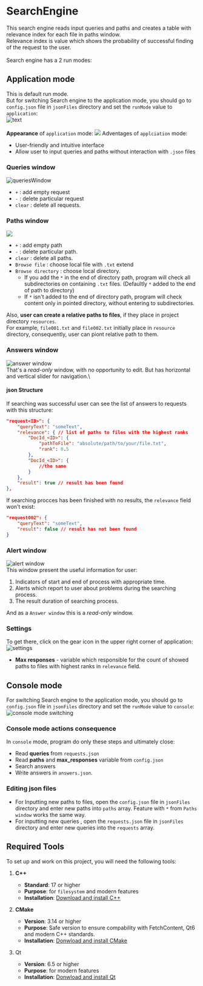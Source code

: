 # SearchEngine
This search engine reads input queries and paths and creates a table with relevance index for each file in paths window.\
Relevance index is value which shows the probability of successful finding of the request to the user.
\
\
Search engine has a 2 run modes:
## Application mode
This is default run mode. \
But for switching Search engine to the application mode, you should go to `config.json` file in `jsonFiles` directory and set the `runMode` value to `application`:\
![text](resources/readmeAssets/2.png)
\
\
**Appearance** of `application` mode:
![](resources/readmeAssets/1.png)
Adventages of `applciation` mode: 
- User-friendly and intuitive interface
- Allow user to input queries and paths without interaction with `.json` files

### Queries window
![queriesWindow](resources/readmeAssets/3.png)
- `+` : add empty request
- `-` : delete particular request
- `clear` : delete all requests.

### Paths window
![](resources/readmeAssets/4.png)
- `+` : add empty path
- `-` : delete particular path.
- `clear` : delete all paths.
- `Browse file` : choose local file with `.txt` extend
- `Browse directory` : choose local directory. 
	- If you add the `*` in the end of directory path, program will check all subdirectories on containing `.txt` files. (Defaultly `*` added to the end of path to directory)
	- If `*` isn't added to the end of directory path, program will check content only in pointed directory, without entering to subdirectories.

Also, **user can create a relative paths to files**, if they place in project directory `resources`.\
For example, `file001.txt` and `file002.txt` initially place in `resource` directory, consequently, user can piont relative path to them.

### Answers window
![answer window](resources/readmeAssets/5.png)\
That's a _read-only_ window, with no opportunity to edit. But has horizontal and vertical slider for navigation.\

#### json Structure
If searching was successful user can see the list of answers to requests with this structure:
```json
"request<ID>": {
    "queryText": "someText",
    "relevance": { // list of paths to files with the highest ranks
        "DocId_<ID>": {
            "pathToFile": "absolute/path/to/your/file.txt",
            "rank": 0.5
        },
        "DocId_<ID>": {
	        //the same
        }
    },
    "result": true // result has been found
},
```
If searching procces has been finished with no results, the `relevance` field won't exist:
``` json
"request002": {
	"queryText": "someText",
	"result": false // result has not been found
}
```

### Alert window
![alert window](resources/readmeAssets/8.png)\
This window present the useful information for user:
1. Indicators of start and end of process with appropriate time.
2. Alerts which report to user about problems during the searching process.
3. The result duration of searching process.

And as a `Answer window` this is a _read-only_ window.

### Settings
To get there, click on the gear icon in the upper right corner of application:\
![settings](resources/readmeAssets/7.png)
- **Max responses** - variable which responsible for the count of showed paths to files with highest ranks in `relevance` field.


## Console mode
For switching Search engine to the application mode, you should go to `config.json` file in `jsonFiles` directory and set the `runMode` value to `console`:\
![console mode switching](resources/readmeAssets/6.png) 

### Console mode actions consequence
In `console` mode, program do only these steps and ultimately close:
- Read **queries** from `requests.json` 
- Read **paths** and **max_responses** variable from `config.json`
- Search answers
- Write answers in `answers.json`.

### Editing json files 
- For Inputting new paths to files, open the `config.json` file in `jsonFiles` directory and enter new paths into `paths` array. Feature with `*` from `Paths window` works the same way.
- For inputting new queries , open the `requests.json` file in `jsonFiles` directory and enter new queries into the `requests` array.


## Required Tools
To set up and work on this project, you will need the following tools:

1. **C++**
   - **Standard**: 17 or higher
   - **Purpose**: for `filesystem` and modern features 
   - **Installation**: [Download and install C++](https://www.geeksforgeeks.org/complete-guide-to-install-c17-in-windows/)

2. **CMake**
   - **Version**: 3.14 or higher
   - **Purpose**: Safe version to ensure compability with FetchContent, Qt6 and modern C++ standards. 
   - **Installation**: [Donwload and install CMake](https://cmake.org/download/)

3. Qt
   - **Version**: 6.5 or higher 
   - **Purpose**: for modern features
   - **Installation**: [Donwload and install Qt](https://www.qt.io/download-dev)
